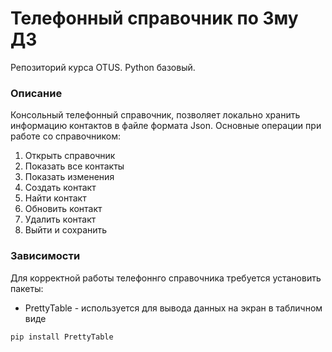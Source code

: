 # Телефонный справочник по 3му ДЗ
Репозиторий курса OTUS. Python базовый.

### Описание
Консольный телефонный справочник, позволяет локально хранить информацию контактов в файле формата Json.
Основные операции при работе со справочником:

1. Открыть справочник
2. Показать все контакты
3. Показать изменения
4. Создать контакт
5. Найти контакт
6. Обновить контакт
7. Удалить контакт
8. Выйти и сохранить

### Зависимости
Для корректной работы телефоннго справочника требуется установить пакеты:
* PrettyTable - используется для вывода данных на экран в табличном виде
```bash
pip install PrettyTable
```